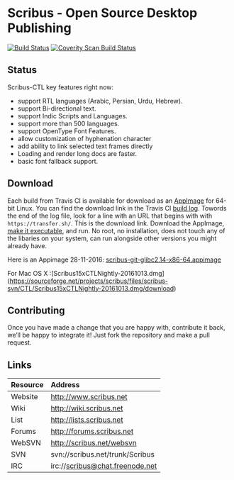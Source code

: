 Scribus - Open Source Desktop Publishing 
==============================
[![Build Status](https://travis-ci.org/HOST-Oman/scribus.svg?branch=ctl)](https://travis-ci.org/HOST-Oman/scribus) [![Coverity Scan Build Status](https://scan.coverity.com/projects/216/badge.svg)](https://scan.coverity.com/projects/scribus)

## Status
Scribus-CTL key features right now:
- support  RTL languages (Arabic, Persian, Urdu, Hebrew).
- support Bi-directional text.
- support Indic Scripts and Languages.
- support more than 500 languages.
- support OpenType Font Features.
- allow customization of hyphenation character
- add ability to link selected text frames directly 
- Loading and render long docs are faster.
- basic font fallback support.

## Download
Each build from Travis CI is available for download as an [AppImage](Http://appimage.org) for 64-bit Linux. You can find the download link in the Travis CI [build log](https://travis-ci.org/HOST-Oman/scribus). Towords the end of the log file, look for a line with an URL that begins with with `https://transfer.sh/`. This is the download link. Download the AppImage, [make it executable](http://discourse.appimage.org/t/how-to-make-an-appimage-executable/80), and run. No root, no installation, does not touch any of the libaries on your system, can run alongside other versions you might already have.

Here is an Appimage 28-11-2016: [scribus-git-glibc2.14-x86-64.appimage](https://transfer.sh/3vZfF/scribus-git58f2c29-glibc2.14-x86-64.appimage)

For Mac OS X :[Scribus15xCTLNightly-20161013.dmg] (https://sourceforge.net/projects/scribus/files/scribus-svn/CTL/Scribus15xCTLNightly-20161013.dmg/download)

## Contributing
Once you have made a change that you are happy with, contribute it back, we’ll be happy to integrate it! Just fork the repository and make a pull request.

## Links
|Resource | Address |  
|:---------|:---------|  
|Website |http://www.scribus.net |  
|Wiki | http://wiki.scribus.net |  
|List | http://lists.scribus.net |  
|Forums | http://forums.scribus.net | 
|WebSVN | http://scribus.net/websvn |
|SVN | svn://scribus.net/trunk/Scribus |  
|IRC | irc://scribus@chat.freenode.net |  


